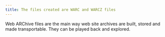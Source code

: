 ```yaml
---
title: The files created are WARC and WARCZ files
---
```


Web ARChive files are the main way web site archives are built, stored and made transportable. They can be played back and explored.
